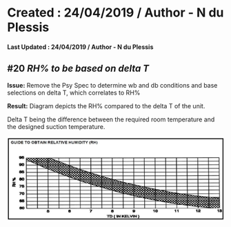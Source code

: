 # Created : 24/04/2019 / Author - N du Plessis
#### Last Updated : 24/04/2019 / Author - N du Plessis

##  #20 **_RH% to be based on delta T_**

**Issue:** Remove the Psy Spec to determine wb and db conditions and base selections on delta T, which correlates to RH%

**Result:** Diagram depicts the RH% compared to the delta T of the unit. 

Delta T being the difference between the required room temperature and the designed suction temperature.

![alt text](RHdiagram.JPG "Diagram showing the correlation between RH% and Delta T")
